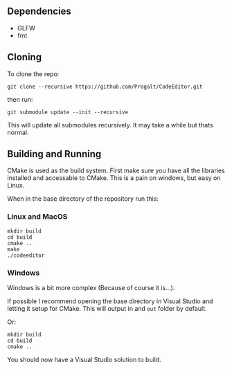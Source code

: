 
## Dependencies

- GLFW
- fmt

## Cloning

To clone the repo: 
```
git clone --recursive https://github.com/Progalt/CodeEditor.git
```

then run: 
```
git submodule update --init --recursive
```
This will update all submodules recursively. It may take a while but thats normal. 

## Building and Running

CMake is used as the build system. First make sure you have all the libraries installed and accessable to CMake. This is a pain on windows, but easy on Linux.

When in the base directory of the repository run this: 

### Linux and MacOS


```
mkdir build
cd build
cmake .. 
make 
./codeeditor

```

### Windows

Windows is a bit more complex (Because of course it is...). 

If possible I recommend opening the base directory in Visual Studio
and letting it setup for CMake. This will output in and `out` folder by default. 

Or: 

```
mkdir build
cd build
cmake ..
```
You should now have a Visual Studio solution to build. 